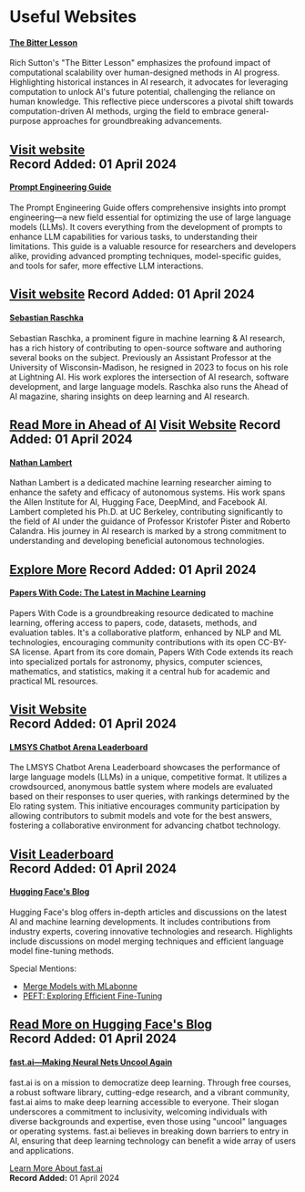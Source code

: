 # Useful Websites

#### [The Bitter Lesson](http://www.incompleteideas.net/IncIdeas/BitterLesson.html)

Rich Sutton's "The Bitter Lesson" emphasizes the profound impact of computational scalability over human-designed methods in AI progress. Highlighting historical instances in AI research, it advocates for leveraging computation to unlock AI's future potential, challenging the reliance on human knowledge. This reflective piece underscores a pivotal shift towards computation-driven AI methods, urging the field to embrace general-purpose approaches for groundbreaking advancements.

[Visit website](http://www.incompleteideas.net/IncIdeas/BitterLesson.html)  
**Record Added:** 01 April 2024
---

#### [Prompt Engineering Guide](https://www.promptingguide.ai/)

The Prompt Engineering Guide offers comprehensive insights into prompt engineering—a new field essential for optimizing the use of large language models (LLMs). It covers everything from the development of prompts to enhance LLM capabilities for various tasks, to understanding their limitations. This guide is a valuable resource for researchers and developers alike, providing advanced prompting techniques, model-specific guides, and tools for safer, more effective LLM interactions.

[Visit website](https://www.promptingguide.ai/)
**Record Added:** 01 April 2024
---

#### [Sebastian Raschka](https://sebastianraschka.com/)

Sebastian Raschka, a prominent figure in machine learning & AI research, has a rich history of contributing to open-source software and authoring several books on the subject. Previously an Assistant Professor at the University of Wisconsin-Madison, he resigned in 2023 to focus on his role at Lightning AI. His work explores the intersection of AI research, software development, and large language models. Raschka also runs the Ahead of AI magazine, sharing insights on deep learning and AI research.

[Read More in Ahead of AI](https://magazine.sebastianraschka.com/)
[Visit Website](https://sebastianraschka.com/)
**Record Added:** 01 April 2024
---

#### [Nathan Lambert](https://www.natolambert.com/)

Nathan Lambert is a dedicated machine learning researcher aiming to enhance the safety and efficacy of autonomous systems. His work spans the Allen Institute for AI, Hugging Face, DeepMind, and Facebook AI. Lambert completed his Ph.D. at UC Berkeley, contributing significantly to the field of AI under the guidance of Professor Kristofer Pister and Roberto Calandra. His journey in AI research is marked by a strong commitment to understanding and developing beneficial autonomous technologies.

[Explore More](https://www.interconnects.ai/)
**Record Added:** 01 April 2024
---

#### [Papers With Code: The Latest in Machine Learning](https://paperswithcode.com/)

Papers With Code is a groundbreaking resource dedicated to machine learning, offering access to papers, code, datasets, methods, and evaluation tables. It's a collaborative platform, enhanced by NLP and ML technologies, encouraging community contributions with its open CC-BY-SA license. Apart from its core domain, Papers With Code extends its reach into specialized portals for astronomy, physics, computer sciences, mathematics, and statistics, making it a central hub for academic and practical ML resources.

[Visit Website](https://paperswithcode.com/)  
**Record Added:** 01 April 2024
---

#### [LMSYS Chatbot Arena Leaderboard](https://huggingface.co/spaces/lmsys/chatbot-arena-leaderboard)

The LMSYS Chatbot Arena Leaderboard showcases the performance of large language models (LLMs) in a unique, competitive format. It utilizes a crowdsourced, anonymous battle system where models are evaluated based on their responses to user queries, with rankings determined by the Elo rating system. This initiative encourages community participation by allowing contributors to submit models and vote for the best answers, fostering a collaborative environment for advancing chatbot technology.

[Visit Leaderboard](https://huggingface.co/spaces/lmsys/chatbot-arena-leaderboard)  
**Record Added:** 01 April 2024
---

#### [Hugging Face's Blog](https://huggingface.co/blog)

Hugging Face's blog offers in-depth articles and discussions on the latest AI and machine learning developments. It includes contributions from industry experts, covering innovative technologies and research. Highlights include discussions on model merging techniques and efficient language model fine-tuning methods.

Special Mentions:
- [Merge Models with MLabonne](https://huggingface.co/blog/mlabonne/merge-models)
- [PEFT: Exploring Efficient Fine-Tuning](https://huggingface.co/blog/peft)

[Read More on Hugging Face's Blog](https://huggingface.co/blog)  
**Record Added:** 01 April 2024
---

#### [fast.ai—Making Neural Nets Uncool Again](https://www.fast.ai/)

fast.ai is on a mission to democratize deep learning. Through free courses, a robust software library, cutting-edge research, and a vibrant community, fast.ai aims to make deep learning accessible to everyone. Their slogan underscores a commitment to inclusivity, welcoming individuals with diverse backgrounds and expertise, even those using "uncool" languages or operating systems. fast.ai believes in breaking down barriers to entry in AI, ensuring that deep learning technology can benefit a wide array of users and applications.

[Learn More About fast.ai](https://www.fast.ai/)  
**Record Added:** 01 April 2024
